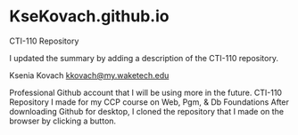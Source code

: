 # KseKovach.github.io
CTI-110 Repository

I updated the summary by adding a description of the CTI-110 repository. 

Ksenia Kovach 
kkovach@my.waketech.edu

Professional Github account that I will be using more in the future.
CTI-110 Repository I made for my CCP course on Web, Pgm, & Db Foundations
After downloading Github for desktop, I cloned the repository that I made on the browser by clicking a button. 